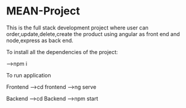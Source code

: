 # MEAN-Project
This is the full stack development project where user can order,update,delete,create the product using angular as front end and node,express as back end.

To install all the dependencies of the project:

-->npm i

To run application

Frontend
-->cd frontend
-->ng serve

Backend
-->cd Backend
-->npm start
